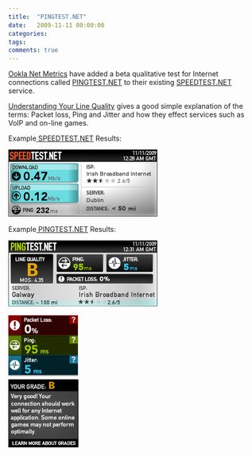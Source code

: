 ```yaml
---
title:  "PINGTEST.NET"
date:   2009-11-11 00:00:00
categories:
tags:
comments: true
---
```


<a title="Ookla Net Metrics" href="http://www.ookla.com/" target="_blank">Ookla Net Metrics</a> have added a beta qualitative test for Internet connections called <a title="PINGTEST.NET" href="http://www.pingtest.net/" target="_blank">PINGTEST.NET</a> to their existing <a title="SPEEDTEST.NET" href="http://www.speedtest.net/" target="_blank">SPEEDTEST.NET</a> service.

<a title="Understanding Your Line Quality" href="http://www.pingtest.net/learn.php" target="_self">Understanding Your Line Quality</a> gives a good simple explanation of the terms: Packet loss, Ping and Jitter and how they effect services such as VoIP and on-line games.

Example<a title="SPEEDTEST.NET" href="http://www.speedtest.net/" target="_blank"> SPEEDTEST.NET</a> Results:

![](/assets/blog/pingtest-net/speed_test.png)

Example<a title="PINGTEST.NET" href="http://www.pingtest.net/" target="_blank"> PINGTEST.NET</a> Results:

![](/assets/blog/pingtest-net/ping_test.png)

![](/assets/blog/pingtest-net/ping_test_summary.png)
